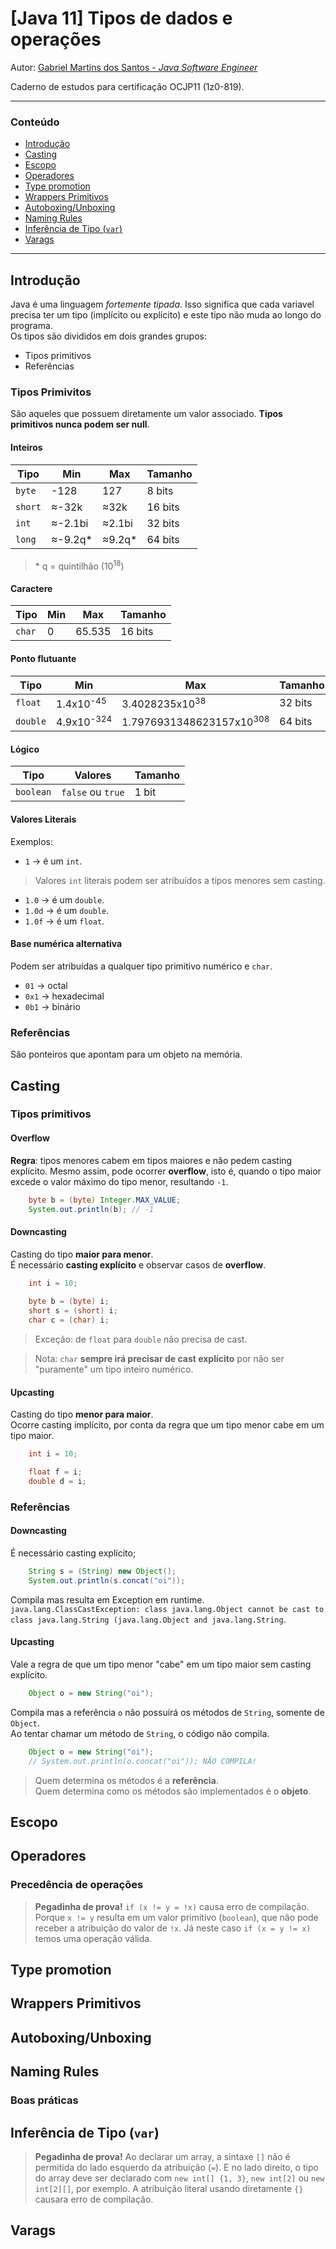 # [Java 11] Tipos de dados e operações

Autor: [Gabriel Martins dos Santos - *Java Software Engineer*](https://linkedin.com/in/martinsgms)

Caderno de estudos para certificação OCJP11 (1z0-819).

---

### Conteúdo

- [Introdução](#introducao)
- [Casting](#casting)
- [Escopo](#escopo)
- [Operadores](#operadores)
- [Type promotion](#promotion)
- [Wrappers Primitivos](#wrappersp)
- [Autoboxing/Unboxing](#boxing)
- [Naming Rules](#naming)
- [Inferência de Tipo (`var`)](#var)
- [Varags](#varargs)

---

## <a id="introducao"></a> Introdução

Java é uma linguagem *fortemente tipada*. Isso significa que cada variavel precisa ter um tipo (implícito ou explícito) e este tipo não muda ao longo do programa.  
Os tipos são divididos em dois grandes grupos:

- Tipos primitivos
- Referências

### Tipos Primivitos
São aqueles que possuem diretamente um valor associado. **Tipos primitivos nunca podem ser null**.
  
#### Inteiros

| Tipo  | Min | Max | Tamanho
|-------|-------|-------|-------|
| `byte` | -128 | 127 | 8 bits
| `short` | ≈-32k | ≈32k | 16 bits
| `int` | ≈-2.1bi |  ≈2.1bi | 32 bits
| `long` | ≈-9.2q* | ≈9.2q* | 64 bits

> \* q = quintilhão (10<sup>18</sup>)

#### Caractere

| Tipo  | Min | Max | Tamanho
|-------|-------|-------|-------|
| `char` | 0 | 65.535 | 16 bits

#### Ponto flutuante

| Tipo  | Min | Max | Tamanho
|-------|-------|-------|-------|
| `float` | 1.4x10<sup>-45</sup> | 3.4028235x10<sup>38</sup> | 32 bits
| `double` | 4.9x10<sup>-324</sup> | 1.7976931348623157x10<sup>308</sup> | 64 bits

#### Lógico 

| Tipo  | Valores | Tamanho
|-------|-------|-------|
| `boolean` | `false` ou `true` | 1 bit

#### Valores Literais
Exemplos:
- `1` &rarr; é um `int`.
> Valores `int` literais podem ser atribuídos a tipos menores sem casting.
- `1.0` &rarr; é um `double`.
- `1.0d` &rarr; é um `double`.
- `1.0f` &rarr; é um `float`.

#### Base numérica alternativa
Podem ser atribuídas a qualquer tipo primitivo numérico e `char`.
- `01`  &rarr; octal
- `0x1` &rarr; hexadecimal
- `0b1` &rarr; binário

### Referências
São ponteiros que apontam para um objeto na memória.

## <a id="casting"></a> Casting

### Tipos primitivos

#### Overflow
**Regra**: tipos menores  cabem em tipos maiores e não pedem casting explícito. Mesmo assim, pode ocorrer **overflow**, isto é, quando o tipo maior excede o valor máximo do tipo menor, resultando `-1`.

````Java
    byte b = (byte) Integer.MAX_VALUE;
    System.out.println(b); // -1
````

#### Downcasting
Casting do tipo **maior para menor**.  
É necessário **casting explícito** e observar casos de **overflow**.

````Java
    int i = 10;
    
    byte b = (byte) i;
    short s = (short) i;
    char c = (char) i;
````
> Exceção: de `float` para `double` não precisa de cast.

> Nota: `char` **sempre irá precisar de cast explícito** por não ser "puramente" um tipo inteiro numérico.

#### Upcasting
Casting do tipo **menor para maior**.  
Ocorre casting implícito, por conta da regra que um tipo menor cabe em um tipo maior.
````Java
    int i = 10;

    float f = i;
    double d = i;
````

### Referências
#### Downcasting
É necessário casting explícito;
````Java
    String s = (String) new Object();
    System.out.println(s.concat("oi"));
````
Compila mas resulta em Exception em runtime. ` java.lang.ClassCastException: class java.lang.Object cannot be cast to class java.lang.String (java.lang.Object and java.lang.String`.

#### Upcasting
Vale a regra de que um tipo menor "cabe" em um tipo maior sem casting explícito.
````Java
    Object o = new String("oi");
````
Compila mas a referência `o` não possuirá os métodos de `String`, somente de `Object`.  
Ao tentar chamar um método de `String`, o código não compila.
````Java
    Object o = new String("oi");
    // System.out.println(o.concat("oi")); NÃO COMPILA!
````
> Quem determina os métodos é a **referência**.  
Quem determina como os métodos são implementados é o **objeto**.

## <a id="escopo"></a> Escopo

## <a id="operadores"></a> Operadores
### Precedência de operações
> **Pegadinha de prova!** `if (x != y = !x)` causa erro de compilação. Porque `x != y` resulta em um valor primitivo (`boolean`), que não pode receber a atribuição do valor de `!x`. Já neste caso `if (x = y != x)` temos uma operação válida.

## <a id="promotion"></a> Type promotion
## <a id="wrappersp"></a> Wrappers Primitivos
## <a id="boxing"></a> Autoboxing/Unboxing
## <a id="naming"></a> Naming Rules
### Boas práticas

## <a id="var"></a> Inferência de Tipo (`var`)
> **Pegadinha de prova!** Ao declarar um array, a sintaxe `[]` não é permitida do lado esquerdo da atribuição (`=`). E no lado direito, o tipo do array deve ser declarado com `new int[] {1, 3}`, `new int[2]` ou `new int[2][]`, por exemplo. A atribuição literal usando diretamente `{}` causara erro de compilação.

## <a id="varargs"></a> Varags